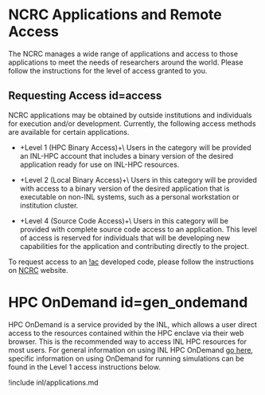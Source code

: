 # NCRC Applications and Remote Access

The NCRC manages a wide range of applications and access to those applications to meet
the needs of researchers around the world. Please follow the instructions for the level
of access granted to you.

## Requesting Access id=access

NCRC applications may be obtained by outside institutions and individuals for execution and/or development. Currently, the following access methods are available for certain applications.

- +Level 1 (HPC Binary Access)+\\
  Users in the category will be provided an INL-HPC account that includes a binary version of
  the desired application ready for use on INL-HPC resources.

- +Level 2 (Local Binary Access)+\\
  Users in this category will be provided with access to a binary version of the desired
  application that is executable on non-INL systems, such as a personal workstation or institution
  cluster.

- +Level 4 (Source Code Access)+\\
  Users in this category will be provided with complete source code access to an application. This
  level of access is reserved for individuals that will be developing new capabilities for the
  application and contributing directly to the project.


To request access to an [!ac](INL) developed code, please  follow the instructions
on [NCRC](https://inl.gov/ncrc) website.

# HPC OnDemand id=gen_ondemand

HPC OnDemand is a service provided by the INL, which allows a user direct access to the resources contained within the HPC enclave via their web browser. This is the recommended way to access INL HPC resources for most users. For general information on using INL HPC OnDemand [go here](gen_ondemand.md), specific information on using OnDemand for running simulations can be found in the Level 1 access instructions below.

!include inl/applications.md
